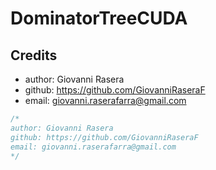 # DominatorTreeCUDA

## Credits
- author: Giovanni Rasera
- github: https://github.com/GiovanniRaseraF
- email: giovanni.raserafarra@gmail.com 
```c++
/*
author: Giovanni Rasera
github: https://github.com/GiovanniRaseraF
email: giovanni.raserafarra@gmail.com
*/
```